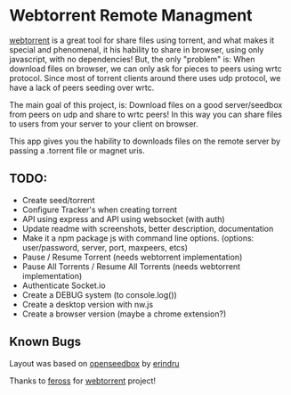 # Webtorrent Remote Managment

[webtorrent](https://github.com/feross/webtorrent) is a great tool for share files using torrent, and what makes it special and phenomenal, it his hability to share in browser, using only javascript, with no dependencies!
But, the only "problem" is: When download files on browser, we can only ask for pieces to peers using wrtc protocol.
Since most of torrent clients around there uses udp protocol, we have a lack of peers seeding over wrtc.

The main goal of this project, is: Download files on a good server/seedbox from peers on udp and share to wrtc peers!
In this way you can share files to users from your server to your client on browser.

This app gives you the hability to downloads files on the remote server by passing a .torrent file or magnet uris.


TODO:
-------------
* Create seed/torrent
* Configure Tracker's when creating torrent
* API using express and API using websocket (with auth)
* Update readme with screenshots, better description, documentation
* Make it a npm package js with command line options. (options: user/password, server, port, maxpeers, etcs)
* Pause / Resume Torrent (needs webtorrent implementation)
* Pause All Torrents / Resume All Torrents (needs webtorrent implementation)
* Authenticate Socket.io
* Create a DEBUG system (to console.log())
* Create a desktop version with nw.js
* Create a browser version (maybe a chrome extension?)

Known Bugs
-------------

Layout was based on [openseedbox](https://github.com/erindru/openseedbox/) by [erindru](https://github.com/erindru)

Thanks to [feross](https://github.com/feross) for [webtorrent](https://github.com/feross/webtorrent) project!